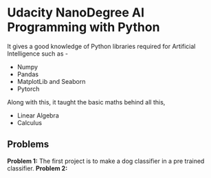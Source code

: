 # Udacity NanoDegree AI Programming with Python
It gives a good knowledge of Python libraries required for Artificial Intelligence such as - 
- Numpy
- Pandas
- MatplotLib and Seaborn
- Pytorch

Along with this, it taught the basic maths behind all this,
- Linear Algebra
- Calculus

## Problems
**Problem 1:** The first project is to make a dog classifier in a pre trained classifier.
**Problem 2:** 
